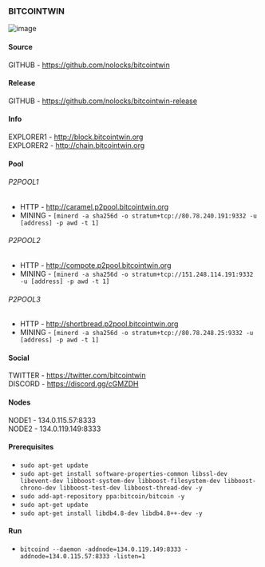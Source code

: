 ### BITCOINTWIN
![image](https://pbs.twimg.com/profile_images/1179290642939146240/TNXUAheq_400x400.png)

#### Source
GITHUB - https://github.com/nolocks/bitcointwin  

#### Release
GITHUB - https://github.com/nolocks/bitcointwin-release  

#### Info
EXPLORER1 - http://block.bitcointwin.org  
EXPLORER2 - http://chain.bitcointwin.org  

#### Pool  
###### P2POOL1  
- HTTP - http://caramel.p2pool.bitcointwin.org  
- MINING - `[minerd -a sha256d -o stratum+tcp://80.78.240.191:9332 -u [address] -p awd -t 1]`  

###### P2POOL2
- HTTP - http://compote.p2pool.bitcointwin.org  
- MINING - `[minerd -a sha256d -o stratum+tcp://151.248.114.191:9332 -u [address] -p awd -t 1]`  

###### P2POOL3
- HTTP - http://shortbread.p2pool.bitcointwin.org  
- MINING - `[minerd -a sha256d -o stratum+tcp://80.78.248.25:9332 -u [address] -p awd -t 1]`  

#### Social
TWITTER - https://twitter.com/bitcointwin  
DISCORD - https://discord.gg/cGMZDH  

#### Nodes
NODE1 - 134.0.115.57:8333  
NODE2 - 134.0.119.149:8333  

#### Prerequisites
- `sudo apt-get update`  
- `sudo apt-get install software-properties-common libssl-dev libevent-dev libboost-system-dev libboost-filesystem-dev libboost-chrono-dev libboost-test-dev libboost-thread-dev -y`  
- `sudo add-apt-repository ppa:bitcoin/bitcoin -y`  
- `sudo apt-get update`  
- `sudo apt-get install libdb4.8-dev libdb4.8++-dev -y`  

#### Run
- `bitcoind --daemon -addnode=134.0.119.149:8333 -addnode=134.0.115.57:8333 -listen=1`  
